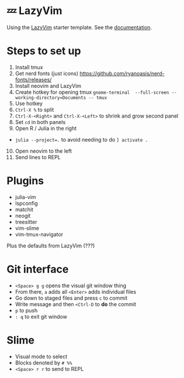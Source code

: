 # 💤 LazyVim

Using the [LazyVim](https://github.com/LazyVim/LazyVim) starter template. See the [documentation](https://lazyvim.github.io/installation).

# Steps to set up

1. Install tmux
2. Get nerd fonts (just icons) https://github.com/ryanoasis/nerd-fonts/releases/
3. Install neovim and LazyVim
4. Create hotkey for opening tmux `gnome-terminal  --full-screen --working-directory=Documents -- tmux`
5. Use hotkey
6. `Ctrl-X %` to split
7. `Ctrl-X-<Right>` and `Ctrl-X-<Left>` to shrink and grow second panel
8. Set `cd` in both panels
9. Open R / Julia in the right

- `julia --project=.` to avoid needing to do `] activate .`

10. Open neovim to the left
11. Send lines to REPL

# Plugins

- julia-vim
- lspconfig
- matchit
- neogit
- treesitter
- vim-slime
- vim-tmux-navigator

Plus the defaults from LazyVim (???)

# Git interface

- `<Space> g g` opens the visual git window thing
- From there, `a` adds all `<Enter>` adds individual files
- Go down to staged files and press `c` to commit
- Write message and then `<Ctrl-D` to **do** the commit
- `p` to push
- `: q` to exit git window

# Slime

- Visual mode to select
- Blocks denoted by `# %%`
- `<Space> r r` to send to REPL
